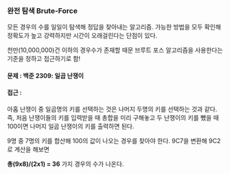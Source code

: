 ### 완전 탐색 Brute-Force

모든 경우의 수를 일일이 탐색해 정답을 찾아내는 알고리즘. 가능한 방법을 모두 확인해 정확도가 높고 강력하지만 시간이 오래걸린다는 단점이 있다. 

천만(10,000,000)건 이하의 경우수가 존재할 때문 브루트 포스 알고리즘을 사용한다는 기준을 정하고 접근하기로 함!



#### 문제 : 백준 2309: 일곱 난쟁이

#### 접근 :

아홉 난쟁이 중 일곱명의 키를 선택하는 것은 나머지 두명의 키를 선택하는 것과 같다. 즉, 처음 난쟁이들의 키를 입력받을 때 총합을 미리 구해놓고 두 난쟁이의 키를 뺐을 때 100이면 나머지 일곱 난쟁이의 키를 출력하면 된다.

9명 중 7명의 키를 합산해 100의 값이 나오는 경우를 찾아야 한다. 9C7을 변환해 9C2로 계산을 해보면 

**총(9x8)/(2x1) = 36** 가지 경우의 수가 나온다. 